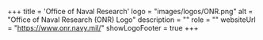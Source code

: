 +++
title = 'Office of Naval Research'
logo = "images/logos/ONR.png"
alt = "Office of Naval Research (ONR) Logo"
description = ""
role = ""
websiteUrl = "https://www.onr.navy.mil/"
showLogoFooter = true
+++
